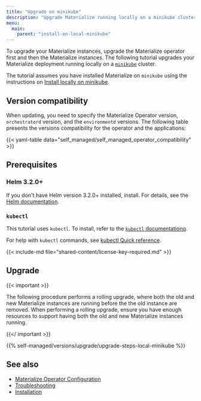 ```yaml
---
title: "Upgrade on minikube"
description: "Upgrade Materialize running locally on a minikube cluster."
menu:
  main:
    parent: "install-on-local-minikube"
---
```


To upgrade your Materialize instances, upgrade the Materialize operator first
and then the Materialize instances. The following tutorial upgrades your
Materialize deployment running locally on a
[`minikube`](https://minikube.sigs.k8s.io/docs/start/) cluster.

The tutorial assumes you have installed Materialize on `minikube` using the
instructions on [Install locally on minikube](/installation/install-on-local-minikube/).

## Version compatibility

When updating, you need to specify the Materialize Operator version,
`orchestratord` version, and the `environmentd` versions. The following table
presents the versions compatibility for the operator and the applications:

{{< yaml-table data="self_managed/self_managed_operator_compatibility" >}}

## Prerequisites

### Helm 3.2.0+

If you don't have Helm version 3.2.0+ installed, install. For details, see the
[Helm documentation](https://helm.sh/docs/intro/install/).

### `kubectl`

This tutorial uses `kubectl`. To install, refer to the [`kubectl` documentationq](https://kubernetes.io/docs/tasks/tools/).

For help with `kubectl` commands, see [kubectl Quick
reference](https://kubernetes.io/docs/reference/kubectl/quick-reference/).

{{< include-md file="shared-content/license-key-required.md" >}}

## Upgrade


{{< important >}}

The following procedure performs a rolling upgrade, where both the old and new
Materialize instances are running before the the old instance are removed.
When performing a rolling upgrade, ensure you have enough resources to support
having both the old and new Materialize instances running.

{{</ important >}}

{{% self-managed/versions/upgrade/upgrade-steps-local-minikube %}}

## See also

- [Materialize Operator Configuration](/installation/configuration/)
- [Troubleshooting](/installation/troubleshooting/)
- [Installation](/installation/)
